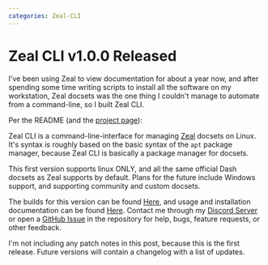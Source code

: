 ```yaml
---
categories: Zeal-CLI
---
```


# Zeal CLI v1.0.0 Released
I've been using Zeal to view documentation for about a year now, and after spending some time writing scripts to install all the software on my workstation, Zeal docsets was the one thing I couldn't manage to automate from a command-line, so I built Zeal CLI.

Per the README (and the [project page](/projects/zeal-cli)):

Zeal CLI is a command-line-interface for managing [Zeal](https://zealdocs.org/) docsets on Linux. It's syntax is roughly based on the basic syntax of the `apt` package manager, because Zeal CLI is basically a package manager for docsets.

This first version supports linux ONLY, and all the same official Dash docsets as Zeal supports by default. Plans for the future include Windows support, and supporting community and custom docsets.

The builds for this version can be found [Here](https://github.com/Morpheus636/zeal-cli/releases/tag/v1.0.0), and usage and installation documentation can be found [Here](https://github.com/Morpheus636/zeal-cli/blob/v1.0.0/docs/usage.md). Contact me through my [Discord Server](https://discord.morpheus636.com) or open a [GitHub Issue](https://github.com/Morpheus636/zeal-cli/issues) in the repository for help, bugs, feature requests, or other feedback.

I'm not including any patch notes in this post, because this is the first release. Future versions will contain a changelog with a list of updates.